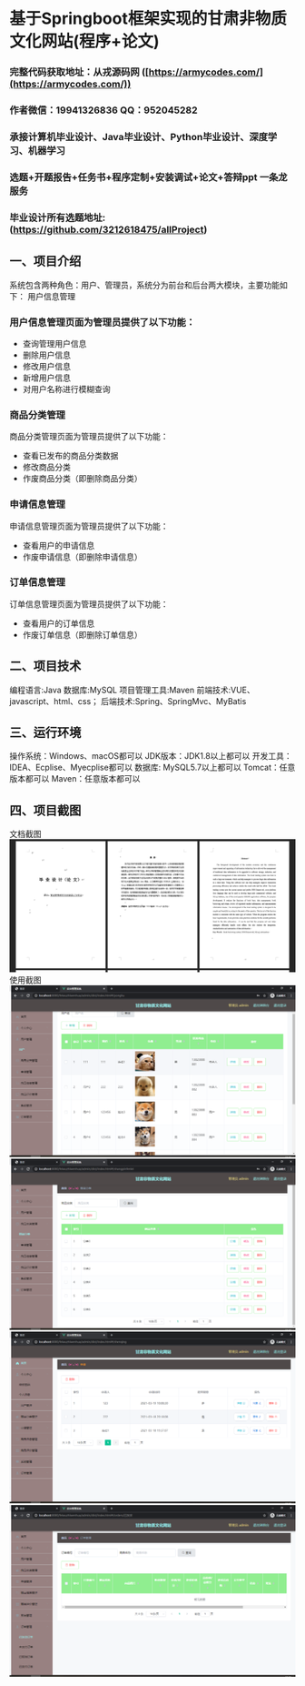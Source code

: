基于Springboot框架实现的甘肃非物质文化网站(程序+论文)
=
###  完整代码获取地址：从戎源码网 ([https://armycodes.com/](https://armycodes.com/))
###  作者微信：19941326836  QQ：952045282 
###  承接计算机毕业设计、Java毕业设计、Python毕业设计、深度学习、机器学习
###  选题+开题报告+任务书+程序定制+安装调试+论文+答辩ppt 一条龙服务
###  毕业设计所有选题地址:(https://github.com/3212618475/allProject)


一、项目介绍
---
系统包含两种角色：用户、管理员，系统分为前台和后台两大模块，主要功能如下：
用户信息管理

### 用户信息管理页面为管理员提供了以下功能：
- 查询管理用户信息
- 删除用户信息
- 修改用户信息
- 新增用户信息
- 对用户名称进行模糊查询

### 商品分类管理

商品分类管理页面为管理员提供了以下功能：
- 查看已发布的商品分类数据
- 修改商品分类
- 作废商品分类（即删除商品分类）

### 申请信息管理

申请信息管理页面为管理员提供了以下功能：
- 查看用户的申请信息
- 作废申请信息（即删除申请信息）

### 订单信息管理

订单信息管理页面为管理员提供了以下功能：
- 查看用户的订单信息
- 作废订单信息（即删除订单信息）



二、项目技术
---
编程语言:Java 
数据库:MySQL
项目管理工具:Maven 
前端技术:VUE、javascript、html、css； 
后端技术:Spring、SpringMvc、MyBatis

三、运行环境
---
操作系统：Windows、macOS都可以
JDK版本：JDK1.8以上都可以
开发工具：IDEA、Ecplise、Myecplise都可以
数据库: MySQL5.7以上都可以
Tomcat：任意版本都可以
Maven：任意版本都可以

四、项目截图
---
文档截图
![](limage/1.png)
使用截图
![](image/1.png)
![](image/2.png)
![](image/3.png)
![](image/4.png)


